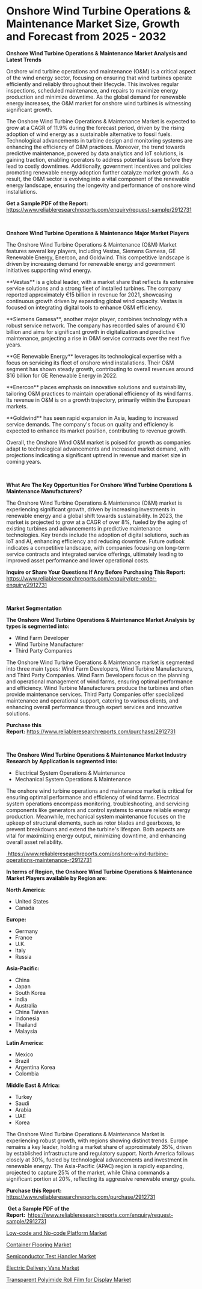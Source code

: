<p><h1>Onshore Wind Turbine Operations & Maintenance Market Size, Growth and Forecast from 2025 - 2032</h1></p><p><strong>Onshore Wind Turbine Operations & Maintenance Market Analysis and Latest Trends</strong></p>
<p><p>Onshore wind turbine operations and maintenance (O&M) is a critical aspect of the wind energy sector, focusing on ensuring that wind turbines operate efficiently and reliably throughout their lifecycle. This involves regular inspections, scheduled maintenance, and repairs to maximize energy production and minimize downtime. As the global demand for renewable energy increases, the O&M market for onshore wind turbines is witnessing significant growth.</p><p>The Onshore Wind Turbine Operations & Maintenance Market is expected to grow at a CAGR of 11.9% during the forecast period, driven by the rising adoption of wind energy as a sustainable alternative to fossil fuels. Technological advancements in turbine design and monitoring systems are enhancing the efficiency of O&M practices. Moreover, the trend towards predictive maintenance, powered by data analytics and IoT solutions, is gaining traction, enabling operators to address potential issues before they lead to costly downtimes. Additionally, government incentives and policies promoting renewable energy adoption further catalyze market growth. As a result, the O&M sector is evolving into a vital component of the renewable energy landscape, ensuring the longevity and performance of onshore wind installations.</p></p>
<p><strong>Get a Sample PDF of the Report:&nbsp;</strong> <a href="https://www.reliableresearchreports.com/enquiry/request-sample/2912731?utm_campaign=11&utm_medium=2&utm_source=Github&utm_content=ia&utm_term=12032025&utm_id=onshore-wind-turbine-operations-maintenance">https://www.reliableresearchreports.com/enquiry/request-sample/2912731</a></p>
<p>&nbsp;</p>
<p><strong>Onshore Wind Turbine Operations & Maintenance Major Market Players</strong></p>
<p><p>The Onshore Wind Turbine Operations & Maintenance (O&M) Market features several key players, including Vestas, Siemens Gamesa, GE Renewable Energy, Enercon, and Goldwind. This competitive landscape is driven by increasing demand for renewable energy and government initiatives supporting wind energy.</p><p>**Vestas** is a global leader, with a market share that reflects its extensive service solutions and a strong fleet of installed turbines. The company reported approximately €15 billion in revenue for 2021, showcasing continuous growth driven by expanding global wind capacity. Vestas is focused on integrating digital tools to enhance O&M efficiency.</p><p>**Siemens Gamesa**, another major player, combines technology with a robust service network. The company has recorded sales of around €10 billion and aims for significant growth in digitalization and predictive maintenance, projecting a rise in O&M service contracts over the next five years.</p><p>**GE Renewable Energy** leverages its technological expertise with a focus on servicing its fleet of onshore wind installations. Their O&M segment has shown steady growth, contributing to overall revenues around $16 billion for GE Renewable Energy in 2022.</p><p>**Enercon** places emphasis on innovative solutions and sustainability, tailoring O&M practices to maintain operational efficiency of its wind farms. Its revenue in O&M is on a growth trajectory, primarily within the European markets.</p><p>**Goldwind** has seen rapid expansion in Asia, leading to increased service demands. The company's focus on quality and efficiency is expected to enhance its market position, contributing to revenue growth.</p><p>Overall, the Onshore Wind O&M market is poised for growth as companies adapt to technological advancements and increased market demand, with projections indicating a significant uptrend in revenue and market size in coming years.</p></p>
<p>&nbsp;</p>
<p><strong>What Are The Key Opportunities For Onshore Wind Turbine Operations & Maintenance Manufacturers?</strong></p>
<p><p>The Onshore Wind Turbine Operations & Maintenance (O&M) market is experiencing significant growth, driven by increasing investments in renewable energy and a global shift towards sustainability. In 2023, the market is projected to grow at a CAGR of over 8%, fueled by the aging of existing turbines and advancements in predictive maintenance technologies. Key trends include the adoption of digital solutions, such as IoT and AI, enhancing efficiency and reducing downtime. Future outlook indicates a competitive landscape, with companies focusing on long-term service contracts and integrated service offerings, ultimately leading to improved asset performance and lower operational costs.</p></p>
<p><strong>Inquire or Share Your Questions If Any Before Purchasing This Report:</strong> <a href="https://www.reliableresearchreports.com/enquiry/pre-order-enquiry/2912731?utm_campaign=11&utm_medium=2&utm_source=Github&utm_content=ia&utm_term=12032025&utm_id=onshore-wind-turbine-operations-maintenance">https://www.reliableresearchreports.com/enquiry/pre-order-enquiry/2912731</a></p>
<p>&nbsp;</p>
<p><strong>Market Segmentation</strong></p>
<p><strong>The Onshore Wind Turbine Operations & Maintenance Market Analysis by types is segmented into:</strong></p>
<p><ul><li>Wind Farm Developer</li><li>Wind Turbine Manufacturer</li><li>Third Party Companies</li></ul></p>
<p><p>The Onshore Wind Turbine Operations & Maintenance market is segmented into three main types: Wind Farm Developers, Wind Turbine Manufacturers, and Third Party Companies. Wind Farm Developers focus on the planning and operational management of wind farms, ensuring optimal performance and efficiency. Wind Turbine Manufacturers produce the turbines and often provide maintenance services. Third Party Companies offer specialized maintenance and operational support, catering to various clients, and enhancing overall performance through expert services and innovative solutions.</p></p>
<p><strong>Purchase this Report:&nbsp;</strong><a href="https://www.reliableresearchreports.com/purchase/2912731?utm_campaign=11&utm_medium=2&utm_source=Github&utm_content=ia&utm_term=12032025&utm_id=onshore-wind-turbine-operations-maintenance">https://www.reliableresearchreports.com/purchase/2912731</a></p>
<p>&nbsp;</p>
<p><strong>The Onshore Wind Turbine Operations & Maintenance Market Industry Research by Application is segmented into:</strong></p>
<p><ul><li>Electrical System Operations & Maintenance</li><li>Mechanical System Operations & Maintenance</li></ul></p>
<p><p>The onshore wind turbine operations and maintenance market is critical for ensuring optimal performance and efficiency of wind farms. Electrical system operations encompass monitoring, troubleshooting, and servicing components like generators and control systems to ensure reliable energy production. Meanwhile, mechanical system maintenance focuses on the upkeep of structural elements, such as rotor blades and gearboxes, to prevent breakdowns and extend the turbine's lifespan. Both aspects are vital for maximizing energy output, minimizing downtime, and enhancing overall asset reliability.</p></p>
<p><a href="https://www.reliableresearchreports.com/onshore-wind-turbine-operations-maintenance-r2912731?utm_campaign=11&utm_medium=2&utm_source=Github&utm_content=ia&utm_term=12032025&utm_id=onshore-wind-turbine-operations-maintenance">&nbsp;https://www.reliableresearchreports.com/onshore-wind-turbine-operations-maintenance-r2912731</a></p>
<p><strong>In terms of Region, the Onshore Wind Turbine Operations & Maintenance Market Players available by Region are:</strong></p>
<p>
    <p> <strong> North America: </strong>
        <ul>
            <li>United States</li>
            <li>Canada</li>
        </ul>
        </p> 
    <p> <strong> Europe: </strong>
        <ul>
            <li>Germany</li>
            <li>France</li>
            <li>U.K.</li>
            <li>Italy</li>
            <li>Russia</li>
        </ul>
        </p> 
    <p> <strong> Asia-Pacific: </strong>
        <ul>
            <li>China</li>
            <li>Japan</li>
            <li>South Korea</li>
            <li>India</li>
            <li>Australia</li>
            <li>China Taiwan</li>
            <li>Indonesia</li>
            <li>Thailand</li>
            <li>Malaysia</li>
        </ul>
        </p> 
    <p> <strong> Latin America: </strong>
        <ul>
            <li>Mexico</li>
            <li>Brazil</li>
            <li>Argentina Korea</li>
            <li>Colombia</li>
        </ul>
        </p> 
    <p> <strong> Middle East & Africa: </strong>
        <ul>
            <li>Turkey</li>
            <li>Saudi</li>
            <li>Arabia</li>
            <li>UAE</li>
            <li>Korea</li>
        </ul>
    </p>
    </p>
<p><p>The Onshore Wind Turbine Operations & Maintenance Market is experiencing robust growth, with regions showing distinct trends. Europe remains a key leader, holding a market share of approximately 35%, driven by established infrastructure and regulatory support. North America follows closely at 30%, fueled by technological advancements and investment in renewable energy. The Asia-Pacific (APAC) region is rapidly expanding, projected to capture 25% of the market, while China commands a significant portion at 20%, reflecting its aggressive renewable energy goals.</p></p>
<p><strong>Purchase this Report: </strong><a href="https://www.reliableresearchreports.com/purchase/2912731?utm_campaign=11&utm_medium=2&utm_source=Github&utm_content=ia&utm_term=12032025&utm_id=onshore-wind-turbine-operations-maintenance">https://www.reliableresearchreports.com/purchase/2912731</a></p>
<p>&nbsp;<strong>Get a Sample PDF of the Report:&nbsp;&nbsp;</strong><a href="https://www.reliableresearchreports.com/enquiry/request-sample/2912731?utm_campaign=11&utm_medium=2&utm_source=Github&utm_content=ia&utm_term=12032025&utm_id=onshore-wind-turbine-operations-maintenance">https://www.reliableresearchreports.com/enquiry/request-sample/2912731</a></p>
<p><strong></strong></p>
<p><p><a href="https://github.com/sanokdagada01/Market-Research-Report-List-1/blob/main/low-code-and-no-code-platform-market.md?utm_campaign=11&utm_medium=2&utm_source=Github&utm_content=ia&utm_term=12032025&utm_id=onshore-wind-turbine-operations-maintenance">Low-code and No-code Platform Market</a></p><p><a href="https://github.com/popoialraih3/Market-Research-Report-List-1/blob/main/container-flooring-market.md?utm_campaign=11&utm_medium=2&utm_source=Github&utm_content=ia&utm_term=12032025&utm_id=onshore-wind-turbine-operations-maintenance">Container Flooring Market</a></p><p><a href="https://github.com/shirlantosx7/Market-Research-Report-List-1/blob/main/semiconductor-test-handler-market.md?utm_campaign=11&utm_medium=2&utm_source=Github&utm_content=ia&utm_term=12032025&utm_id=onshore-wind-turbine-operations-maintenance">Semiconductor Test Handler Market</a></p><p><a href="https://github.com/lanuskarnajc/Market-Research-Report-List-1/blob/main/electric-delivery-vans-market.md?utm_campaign=11&utm_medium=2&utm_source=Github&utm_content=ia&utm_term=12032025&utm_id=onshore-wind-turbine-operations-maintenance">Electric Delivery Vans Market</a></p><p><a href="https://github.com/ziwersekos/Market-Research-Report-List-1/blob/main/transparent-polyimide-roll-film-for-display-market.md?utm_campaign=11&utm_medium=2&utm_source=Github&utm_content=ia&utm_term=12032025&utm_id=onshore-wind-turbine-operations-maintenance">Transparent Polyimide Roll Film for Display Market</a></p></p>